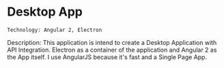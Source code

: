 # Desktop App
    Technology: Angular 2, Electron

Description: This application is intend to create a Desktop Application with API Integration. Electron as a container of the application and Angular 2 as the App itself. I use AngularJS because it's fast and a Single Page App.  
